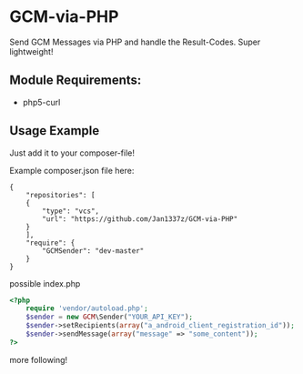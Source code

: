 GCM-via-PHP
===========

Send GCM Messages via PHP and handle the Result-Codes. Super lightweight!

Module Requirements:
----
* php5-curl

Usage Example
----
Just add it to your composer-file!

Example composer.json file here:
```
{
    "repositories": [
    {
        "type": "vcs",
        "url": "https://github.com/Jan1337z/GCM-via-PHP"
    }
    ],
    "require": {
        "GCMSender": "dev-master"
    }
}

```


possible index.php
```php
<?php
    require 'vendor/autoload.php';
    $sender = new GCM\Sender("YOUR_API_KEY");
    $sender->setRecipients(array("a_android_client_registration_id"));
    $sender->sendMessage(array("message" => "some_content"));
?>
```

more following!

